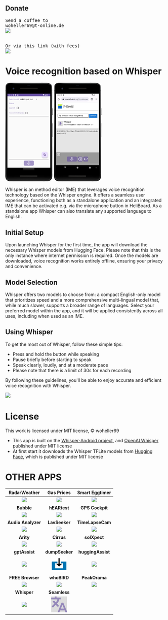 ## Donate
<pre>Send a coffee to 
woheller69@t-online.de 
<a href= "https://www.paypal.com/signin"><img  align="left" src="https://www.paypalobjects.com/webstatic/de_DE/i/de-pp-logo-150px.png"></a>

  
Or via this link (with fees)
<a href="https://www.paypal.com/donate?hosted_button_id=XVXQ54LBLZ4AA"><img  align="left" src="https://img.shields.io/badge/Donate%20with%20Debit%20or%20Credit%20Card-002991?style=plastic"></a></pre>
# Voice recognition based on Whisper

<img src="fastlane/metadata/android/en-US/images/phoneScreenshots/01.png" width="150"/> <img src="fastlane/metadata/android/en-US/images/phoneScreenshots/02.png" width="150"/>

Whisper is an method editor (IME) that leverages voice recognition technology based on the Whisper engine. 
It offers a seamless user experience, functioning both as a standalone application and an integrated IME that can be activated e.g. via the microphone button in HeliBoard.
As a standalone app Whisper can also translate any supported language to English.

## Initial Setup

Upon launching Whisper for the first time, the app will download the necessary Whisper models from Hugging Face. 
Please note that this is the only instance where internet permission is required. 
Once the models are downloaded, voice recognition works entirely offline, ensuring your privacy and convenience.

## Model Selection

Whisper offers two models to choose from: a compact English-only model that prioritizes speed and a more comprehensive multi-lingual model that, while much slower, 
supports a broader range of languages. Select your preferred model within the app, and it will be applied consistently across all uses, including when used as an IME.

## Using Whisper

To get the most out of Whisper, follow these simple tips:

- Press and hold the button while speaking 
- Pause briefly before starting to speak
- Speak clearly, loudly, and at a moderate pace
- Please note that there is a limit of 30s for each recording

By following these guidelines, you'll be able to enjoy accurate and efficient voice recognition with Whisper.

[<img src="https://fdroid.gitlab.io/artwork/badge/get-it-on.png" height="75">](https://f-droid.org/de/packages/org.woheller69.whisper/)

# License
This work is licensed under MIT license, © woheller69

- This app is built on the [Whisper-Android project](https://github.com/vilassn/whisper_android), and [OpenAI Whisper](https://github.com/openai/whisper) published under MIT license
- At first start it downloads the Whisper TFLite models from [Hugging Face](https://huggingface.co/DocWolle/whisper_tflite_models), which is published under MIT license

# OTHER APPS

| **RadarWeather** | **Gas Prices** | **Smart Eggtimer** |
|:---:|:---:|:--:|
| [<img src="https://github.com/woheller69/weather/blob/main/fastlane/metadata/android/en-US/images/icon.png" width="50">](https://f-droid.org/packages/org.woheller69.weather/) | [<img src="https://github.com/woheller69/spritpreise/blob/main/fastlane/metadata/android/en-US/images/icon.png" width="50">](https://f-droid.org/packages/org.woheller69.spritpreise/) | [<img src="https://github.com/woheller69/eggtimer/blob/main/fastlane/metadata/android/en-US/images/icon.png" width="50">](https://f-droid.org/packages/org.woheller69.eggtimer/) |
| **Bubble** | **hEARtest** | **GPS Cockpit** |
| [<img src="https://github.com/woheller69/Level/blob/master/fastlane/metadata/android/en-US/images/icon.png" width="50">](https://f-droid.org/packages/org.woheller69.level/) | [<img src="https://github.com/woheller69/audiometry/blob/new/fastlane/metadata/android/en-US/images/icon.png" width="50">](https://f-droid.org/packages/org.woheller69.audiometry/) | [<img src="https://github.com/woheller69/gpscockpit/blob/master/fastlane/metadata/android/en-US/images/icon.png" width="50">](https://f-droid.org/packages/org.woheller69.gpscockpit/) |
| **Audio Analyzer** | **LavSeeker** | **TimeLapseCam** |
| [<img src="https://github.com/woheller69/audio-analyzer-for-android/blob/master/fastlane/metadata/android/en-US/images/icon.png" width="50">](https://f-droid.org/packages/org.woheller69.audio_analyzer_for_android/) |[<img src="https://github.com/woheller69/lavatories/blob/master/fastlane/metadata/android/en-US/images/icon.png" width="50">](https://f-droid.org/packages/org.woheller69.lavatories/) | [<img src="https://github.com/woheller69/TimeLapseCamera/blob/master/fastlane/metadata/android/en-US/images/icon.png" width="50">](https://f-droid.org/packages/org.woheller69.TimeLapseCam/) |
| **Arity** | **Cirrus** | **solXpect** |
| [<img src="https://github.com/woheller69/arity/blob/master/fastlane/metadata/android/en-US/images/icon.png" width="50">](https://f-droid.org/packages/org.woheller69.arity/) | [<img src="https://github.com/woheller69/omweather/blob/master/fastlane/metadata/android/en-US/images/icon.png" width="50">](https://f-droid.org/packages/org.woheller69.omweather/) | [<img src="https://github.com/woheller69/solXpect/blob/main/fastlane/metadata/android/en-US/images/icon.png" width="50">](https://f-droid.org/packages/org.woheller69.solxpect/) |
| **gptAssist** | **dumpSeeker** | **huggingAssist** |
| [<img src="https://github.com/woheller69/gptassist/blob/master/fastlane/metadata/android/en-US/images/icon.png" width="50">](https://f-droid.org/packages/org.woheller69.gptassist/) | [<img src="https://github.com/woheller69/dumpseeker/blob/main/fastlane/metadata/android/en-US/images/icon.png" width="50">](https://f-droid.org/packages/org.woheller69.dumpseeker/) | [<img src="https://github.com/woheller69/huggingassist/blob/master/fastlane/metadata/android/en-US/images/icon.png" width="50">](https://f-droid.org/packages/org.woheller69.hugassist/) |
| **FREE Browser** | **whoBIRD** | **PeakOrama** |
| [<img src="https://github.com/woheller69/browser/blob/newmaster/fastlane/metadata/android/en-US/images/icon.png" width="50">](https://f-droid.org/packages/org.woheller69.browser/) | [<img src="https://github.com/woheller69/whoBIRD/blob/master/fastlane/metadata/android/en-US/images/icon.png" width="50">](https://f-droid.org/packages/org.woheller69.whobird/) | [<img src="https://github.com/woheller69/PeakOrama/blob/master/fastlane/metadata/android/en-US/images/icon.png" width="50">](https://f-droid.org/packages/org.woheller69.PeakOrama/) |
| **Whisper** | **Seamless** | |
| [<img src="https://github.com/woheller69/whisperIME/blob/master/fastlane/metadata/android/en-US/images/icon.png" width="50">](https://f-droid.org/packages/org.woheller69.whisper/) | [<img src="https://github.com/woheller69/seamless/blob/master/fastlane/metadata/android/en-US/images/icon.png" width="50">](https://f-droid.org/packages/org.woheller69.seemless/) | |
